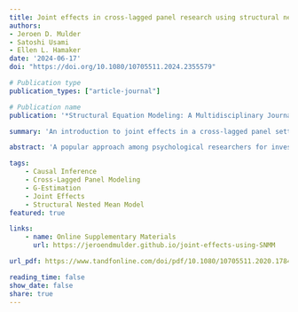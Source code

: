 ```yaml
---
title: Joint effects in cross-lagged panel research using structural nested mean models
authors:
- Jeroen D. Mulder
- Satoshi Usami
- Ellen L. Hamaker
date: '2024-06-17'
doi: "https://doi.org/10.1080/10705511.2024.2355579"

# Publication type
publication_types: ["article-journal"]

# Publication name
publication: '*Structural Equation Modeling: A Multidisciplinary Journal*'

summary: 'An introduction to joint effects in a cross-lagged panel setting. We compare the estimation of such joint effects with structural equation models and with g-estimation of structural nested mean models.'

abstract: 'A popular approach among psychological researchers for investigating causal relationships from panel data is cross-lagged panel modeling within the structural equation modeling (SEM) framework. However, SEM models are critiqued in the causal inference literature for relying on unnecessarily many parametric assumptions, increasing the risk of model misspecification and bias. Instead, the use of structural nested mean models (SNMMs) with G-estimation is promoted as an approach that relies on fewer assumptions and therefore, in principle, leads to more valid causal conclusions. However, the uptake of SNMMs and G-estimation in the psychological literature is lacking, hampered by a disconnect between the causal inference literature, and the modeling practices that psychological researchers are familiar with. We bridge this divide by introducing joint effects, linear SNMMs, and G-estimation in the context of cross-lagged panel research, and comparing these to cross-lagged panel modeling approaches from SEM. A substantive example from psychological practice is used throughout.'

tags: 
    - Causal Inference
    - Cross-Lagged Panel Modeling
    - G-Estimation
    - Joint Effects
    - Structural Nested Mean Model
featured: true

links: 
    - name: Online Supplementary Materials
      url: https://jeroendmulder.github.io/joint-effects-using-SNMM

url_pdf: https://www.tandfonline.com/doi/pdf/10.1080/10705511.2020.1784738?download=true

reading_time: false
show_date: false
share: true
---
```

